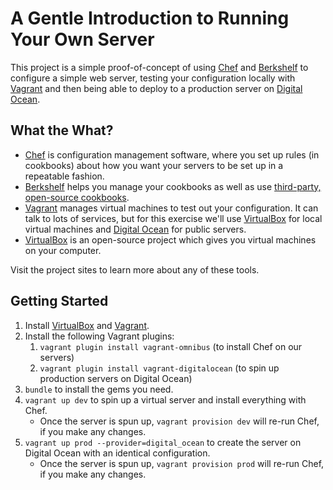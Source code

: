 A Gentle Introduction to Running Your Own Server
================================================

This project is a simple proof-of-concept of using [Chef] and [Berkshelf] to configure a simple web server, testing your configuration locally with [Vagrant] and then being able to deploy to a production server on [Digital Ocean][do].

What the What?
--------------

* [Chef] is configuration management software, where you set up rules (in cookbooks) about how you want your servers to be set up in a repeatable fashion.
* [Berkshelf] helps you manage your cookbooks as well as use [third-party, open-source cookbooks][third-party-cookbooks].
* [Vagrant] manages virtual machines to test out your configuration. It can talk to lots of services, but for this exercise we'll use [VirtualBox] for local virtual machines and [Digital Ocean][do] for public servers.
* [VirtualBox] is an open-source project which gives you virtual machines on your computer.

Visit the project sites to learn more about any of these tools.

Getting Started
---------------

1. Install [VirtualBox] and [Vagrant].
2. Install the following Vagrant plugins:
    1. `vagrant plugin install vagrant-omnibus` (to install Chef on our servers)
    2. `vagrant plugin install vagrant-digitalocean` (to spin up production servers on Digital Ocean)
3. `bundle` to install the gems you need.
4. `vagrant up dev` to spin up a virtual server and install everything with Chef.
    * Once the server is spun up, `vagrant provision dev` will re-run Chef, if you make any changes.
5. `vagrant up prod --provider=digital_ocean` to create the server on Digital Ocean with an identical configuration.
    * Once the server is spun up, `vagrant provision prod` will re-run Chef, if you make any changes.


[berkshelf]:http://berkshelf.com/
[chef]:http://www.getchef.com/chef/
[do]:https://www.digitalocean.com
[third-party-cookbooks]:http://community.opscode.com/cookbooks
[vagrant]:http://www.vagrantup.com/
[virtualbox]:https://www.virtualbox.org
